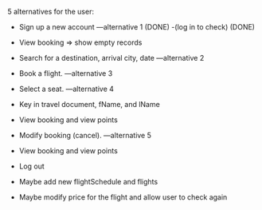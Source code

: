 5 alternatives for the user:

- Sign up a new account —alternative 1 (DONE)
  -(log in to check)                   (DONE)
- View booking => show empty records
- Search for a destination, arrival city, date  —alternative 2
- Book a flight. —alternative 3
- Select a seat. —alternative 4
- Key in travel document, fName, and lName
- View booking and view points
- Modify booking (cancel). —alternative 5
- View booking and view points
- Log out

- Maybe add new flightSchedule and flights
- Maybe modify price for the flight and allow user to check again
